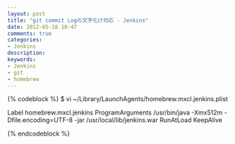 ```yaml
---
layout: post
title: "git commit Logの文字化け対応 - Jenkins"
date: 2012-05-18 10:47
comments: true
categories:
- Jenkins
description:
keywords: 
- Jenkins
- git
- homebrew
---
```


{% codeblock %}
$ vi  ~/Library/LaunchAgents/homebrew.mxcl.jenkins.plist
<?xml version="1.0" encoding="UTF-8"?>
<!DOCTYPE plist PUBLIC "-//Apple//DTD PLIST 1.0//EN" "http://www.apple.com/DTDs/PropertyList-1.0.dtd">
<plist version="1.0">
  <dict>
    <key>Label</key>
    <string>homebrew.mxcl.jenkins</string>
    <key>ProgramArguments</key>
    <array>
      <string>/usr/bin/java</string>
      <string>-Xmx512m</string> 
      <string>-Dfile.encoding=UTF-8</string>
      <string>-jar</string>
      <string>/usr/local/lib/jenkins.war</string>
    </array>
    <key>RunAtLoad</key>
    <true/>
    <key>KeepAlive</key>
    <true/>
  </dict>
</plist>

{% endcodeblock %}
